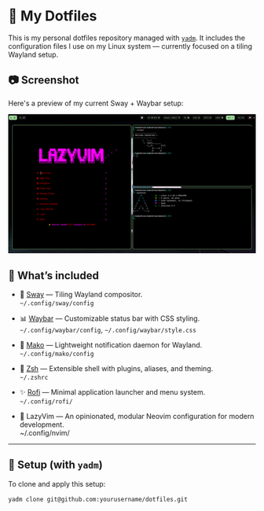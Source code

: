 # 🧩 My Dotfiles

This is my personal dotfiles repository managed with [`yadm`](https://yadm.io/). It includes the configuration files I use on my Linux system — currently focused on a tiling Wayland setup.

## 📷 Screenshot

Here's a preview of my current Sway + Waybar setup:

![screenshot of my sway setup](screenshot.png)

## 📁 What’s included


- 🌅 [Sway](https://github.com/swaywm/sway) — Tiling Wayland compositor.  
  `~/.config/sway/config`

- 📊 [Waybar](https://github.com/Alexays/Waybar) — Customizable status bar with CSS styling.  
  `~/.config/waybar/config`, `~/.config/waybar/style.css`

- 🔔 [Mako](https://github.com/emersion/mako) — Lightweight notification daemon for Wayland.  
  `~/.config/mako/config`

- 🐚 [Zsh](https://www.zsh.org/) — Extensible shell with plugins, aliases, and theming.  
  `~/.zshrc`

- ✨ [Rofi](https://github.com/davatorium/rofi) — Minimal application launcher and menu system.  
  `~/.config/rofi/`

- 🚀 LazyVim — An opinionated, modular Neovim configuration for modern development.  
~/.config/nvim/


---

## 🚀 Setup (with `yadm`)

To clone and apply this setup:

```bash
yadm clone git@github.com:yourusername/dotfiles.git

